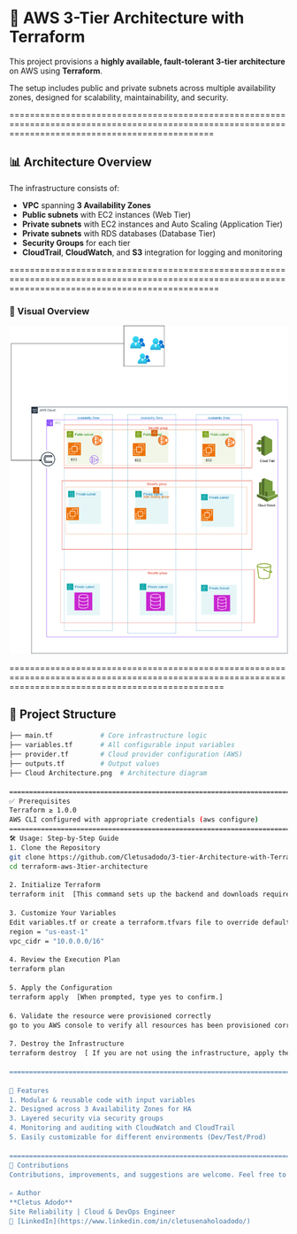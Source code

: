 # 🚀 AWS 3-Tier Architecture with Terraform

This project provisions a **highly available, fault-tolerant 3-tier architecture** on AWS using **Terraform**. 

The setup includes public and private subnets across multiple availability zones, designed for scalability, maintainability, and security.

====================================================================================================================================================

## 📊 Architecture Overview

The infrastructure consists of:

- **VPC** spanning **3 Availability Zones**
- **Public subnets** with EC2 instances (Web Tier)
- **Private subnets** with EC2 instances and Auto Scaling (Application Tier)
- **Private subnets** with RDS databases (Database Tier)
- **Security Groups** for each tier
- **CloudTrail**, **CloudWatch**, and **S3** integration for logging and monitoring

=====================================================================================================================================================

### 📌 Visual Overview

![Cloud Architecture](./Cloud%20Architecture.png)

======================================================================================================================================================

## 📁 Project Structure

```bash
├── main.tf            # Core infrastructure logic
├── variables.tf       # All configurable input variables
├── provider.tf        # Cloud provider configuration (AWS)
├── outputs.tf         # Output values
├── Cloud Architecture.png  # Architecture diagram

========================================================================================================================================================
✅ Prerequisites
Terraform ≥ 1.0.0
AWS CLI configured with appropriate credentials (aws configure)
========================================================================================================================================================
🛠️ Usage: Step-by-Step Guide
1. Clone the Repository
git clone https://github.com/Cletusadodo/3-tier-Architecture-with-Terraform.git
cd terraform-aws-3tier-architecture

2. Initialize Terraform
terraform init  [This command sets up the backend and downloads required provider plugins]

3. Customize Your Variables
Edit variables.tf or create a terraform.tfvars file to override default values. Example:
region = "us-east-1"
vpc_cidr = "10.0.0.0/16"

4. Review the Execution Plan
terraform plan

5. Apply the Configuration
terraform apply  [When prompted, type yes to confirm.]

6. Validate the resource were provisioned correctly
go to you AWS console to verify all resources has been provisioned correctly

7. Destroy the Infrastructure 
terraform destroy  [ If you are not using the infrastructure, apply the terraform destroy command so you don't incur bills]

=====================================================================================================================================================

🧰 Features
1. Modular & reusable code with input variables
2. Designed across 3 Availability Zones for HA
3. Layered security via security groups
4. Monitoring and auditing with CloudWatch and CloudTrail
5. Easily customizable for different environments (Dev/Test/Prod)

=======================================================================================================================================================
🙌 Contributions
Contributions, improvements, and suggestions are welcome. Feel free to fork and PR!

✍️ Author
**Cletus Adodo**
Site Reliability | Cloud & DevOps Engineer
💼 [LinkedIn](https://www.linkedin.com/in/cletusenaholoadodo/)

